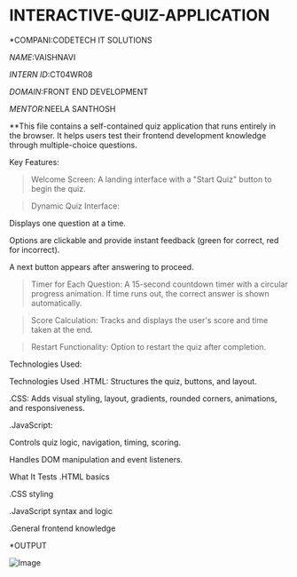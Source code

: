 # INTERACTIVE-QUIZ-APPLICATION


*COMPANI:CODETECH IT SOLUTIONS

*NAME*:VAISHNAVI

*INTERN ID*:CT04WR08

*DOMAIN*:FRONT END DEVELOPMENT

*MENTOR*:NEELA SANTHOSH

**This file contains a self-contained quiz application that runs entirely in the browser. It helps users test their frontend development knowledge through multiple-choice questions.

Key Features:
>Welcome Screen:
A landing interface with a "Start Quiz" button to begin the quiz.

>Dynamic Quiz Interface:

Displays one question at a time.

Options are clickable and provide instant feedback (green for correct, red for incorrect).

A next button appears after answering to proceed.

>Timer for Each Question:
A 15-second countdown timer with a circular progress animation. If time runs out, the correct answer is shown automatically.

>Score Calculation:
Tracks and displays the user's score and time taken at the end.

>Restart Functionality:
Option to restart the quiz after completion.


 Technologies Used:

Technologies Used
.HTML: Structures the quiz, buttons, and layout.

.CSS: Adds visual styling, layout, gradients, rounded corners, animations, and responsiveness.

.JavaScript:

Controls quiz logic, navigation, timing, scoring.

Handles DOM manipulation and event listeners.


What It Tests
.HTML basics

.CSS styling

.JavaScript syntax and logic

.General frontend knowledge

*OUTPUT


![Image](https://github.com/user-attachments/assets/9f9e576e-c7b2-40b8-97c6-2e15bcb18253)[](url)





